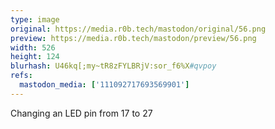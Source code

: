 ```yaml
---
type: image
original: https://media.r0b.tech/mastodon/original/56.png
preview: https://media.r0b.tech/mastodon/preview/56.png
width: 526
height: 124
blurhash: U46kq[;my~tR8zFYLBRjV:sor_f6%X#qvpoy
refs:
  mastodon_media: ['111092717693569901']
---
```


Changing an LED pin from 17 to 27
